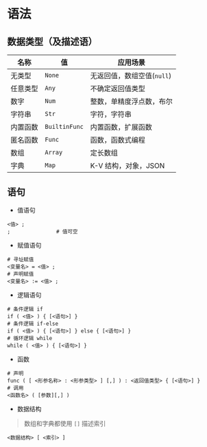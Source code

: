 # 语法

## 数据类型（及描述语）

| 名称     | 值            | 应用场景                   |
| -------- | ------------- | -------------------------- |
| 无类型   | `None`        | 无返回值，数组空值(`null`) |
| 任意类型 | `Any`         | 不确定返回值类型           |
| 数字     | `Num`         | 整数，单精度浮点数，布尔   |
| 字符串   | `Str`         | 字符，字符串               |
| 内置函数 | `BuiltinFunc` | 内置函数，扩展函数         |
| 匿名函数 | `Func`        | 函数，函数式编程           |
| 数组     | `Array`       | 定长数组                   |
| 字典     | `Map`         | K-V 结构，对象，JSON       |

## 语句

+ 值语句
```
<值> ;
;               # 值可空
```

+ 赋值语句
```
# 寻址赋值
<变量名> = <值> ;
# 声明赋值
<变量名> := <值> ;
```

+ 逻辑语句
```
# 条件逻辑 if
if ( <值> ) { [<语句>] }
# 条件逻辑 if-else
if ( <值> ) { [<语句>] } else { [<语句>] }
# 循环逻辑 while
while ( <值> ) { [<语句>] }
```

+ 函数
```
# 声明
func ( [ <形参名称> : <形参类型> ] [,] ) : <返回值类型> { [<语句>] }
# 调用
<函数名> ( [参数][,] )
```

+ 数据结构

> 数组和字典都使用 `[]` 描述索引
```
<数据结构> [ <索引> ]
```
